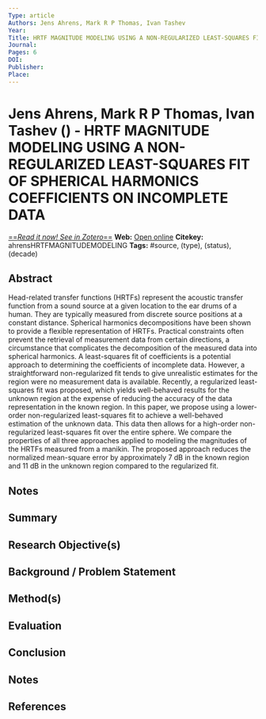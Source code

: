 ```yaml
---
Type: article
Authors: Jens Ahrens, Mark R P Thomas, Ivan Tashev
Year: 
Title: HRTF MAGNITUDE MODELING USING A NON-REGULARIZED LEAST-SQUARES FIT OF SPHERICAL HARMONICS COEFFICIENTS ON INCOMPLETE DATA
Journal: 
Pages: 6
DOI: 
Publisher: 
Place: 
---
```


# Jens Ahrens, Mark R P Thomas, Ivan Tashev () - HRTF MAGNITUDE MODELING USING A NON-REGULARIZED LEAST-SQUARES FIT OF SPHERICAL HARMONICS COEFFICIENTS ON INCOMPLETE DATA
[==*Read it now! See in Zotero*==](zotero://select/items/@ahrensHRTFMAGNITUDEMODELING)
**Web:** [Open online]()
**Citekey:** ahrensHRTFMAGNITUDEMODELING
**Tags:** #source, (type), (status), (decade)

## Abstract
Head-related transfer functions (HRTFs) represent the acoustic transfer function from a sound source at a given location to the ear drums of a human. They are typically measured from discrete source positions at a constant distance. Spherical harmonics decompositions have been shown to provide a flexible representation of HRTFs. Practical constraints often prevent the retrieval of measurement data from certain directions, a circumstance that complicates the decomposition of the measured data into spherical harmonics. A least-squares fit of coefficients is a potential approach to determining the coefficients of incomplete data. However, a straightforward non-regularized fit tends to give unrealistic estimates for the region were no measurement data is available. Recently, a regularized least-squares fit was proposed, which yields well-behaved results for the unknown region at the expense of reducing the accuracy of the data representation in the known region. In this paper, we propose using a lower-order non-regularized least-squares fit to achieve a well-behaved estimation of the unknown data. This data then allows for a high-order non-regularized least-squares fit over the entire sphere. We compare the properties of all three approaches applied to modeling the magnitudes of the HRTFs measured from a manikin. The proposed approach reduces the normalized mean-square error by approximately 7 dB in the known region and 11 dB in the unknown region compared to the regularized fit.

## Notes


## Summary

  
## Research Objective(s)


## Background / Problem Statement


## Method(s)


## Evaluation


## Conclusion


## Notes


## References

